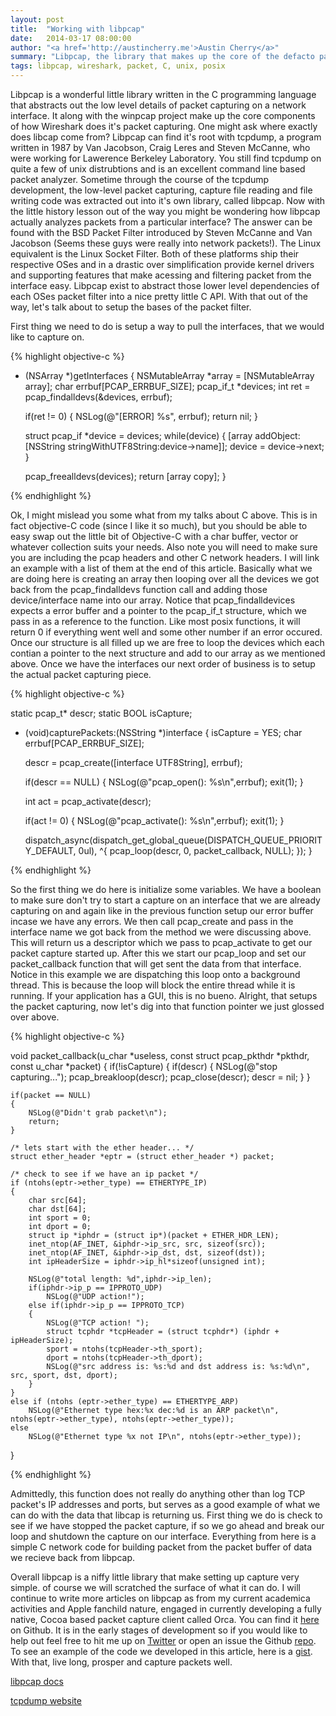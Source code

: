 ```yaml
---
layout: post
title:  "Working with libpcap"
date:   2014-03-17 08:00:00
author: "<a href='http://austincherry.me'>Austin Cherry</a>"
summary: "Libpcap, the library that makes up the core of the defacto packet capturing software, Wireshark. Although there is a wealth of information online for using libpcap, much of it can be intimidating or dated. In this article we will go over the basics of libpcap and how to setup a simple packet capture."
tags: libpcap, wireshark, packet, C, unix, posix
---
```


Libpcap is a wonderful little library written in the C programming language that abstracts out the low level details of packet capturing on a network interface. It along with the winpcap project make up the core components of how Wireshark does it's packet capturing. One might ask where exactly does libcap come from? Libpcap can find it's root with tcpdump, a program written in 1987 by Van Jacobson, Craig Leres and Steven McCanne, who were working for Lawerence Berkeley Laboratory. You still find tcpdump on quite a few of unix distrubtions and is an excellent command line based packet analyzer. Sometime through the course of the tcpdump development, the low-level packet capturing, capture file reading and file writing code was extracted out into it's own library, called libpcap. Now with the little history lesson out of the way you might be wondering how libpcap actually analyzes packets from a particular interface? The answer can be found with the BSD Packet Filter introduced by Steven McCanne and Van Jacobson (Seems these guys were really into network packets!). The Linux equivalent is the Linux Socket Filter. Both of these platforms ship their respective OSes and in a drastic over simplification provide kernel drivers and supporting features that make acessing and filtering packet from the interface easy. Libpcap exist to abstract those lower level dependencies of each OSes packet filter into a nice pretty little C API. With that out of the way, let's talk about to setup the bases of the packet filter.

First thing we need to do is setup a way to pull the interfaces, that we would like to capture on.

{% highlight objective-c %}

- (NSArray *)getInterfaces
{
    NSMutableArray *array = [NSMutableArray array];
    char errbuf[PCAP_ERRBUF_SIZE];
    pcap_if_t *devices;
    int ret = pcap_findalldevs(&devices, errbuf);

    if(ret != 0)
    {
        NSLog(@"[ERROR] %s", errbuf);
        return nil;
    }

    struct pcap_if *device = devices;
    while(device)
    {
        [array addObject:[NSString stringWithUTF8String:device->name]];
        device = device->next;
    }

    pcap_freealldevs(devices);
    return [array copy];
}

{% endhighlight %}

Ok, I might mislead you some what from my talks about C above. This is in fact objective-C code (since I like it so much), but you should be able to easy swap out the little bit of Objective-C with a char buffer, vector or whatever collection suits your needs. Also note you will need to make sure you are including the pcap headers and other C network headers. I will link an example with a list of them at the end of this article. Basically what we are doing here is creating an array then looping over all the devices we got back from the pcap\_findalldevs function call and adding those device/interface name into our array. Notice that pcap\_findalldevices expects a error buffer and a pointer to the pcap\_if\_t structure, which we pass in as a reference to the function. Like most posix functions, it will return 0 if everything went well and some other number if  an error occured. Once our structure is all filled up we are free to loop the devices which each contian a pointer to the next structure and add to our array as we mentioned above. Once we have the interfaces our next order of business is to setup the actual packet capturing piece.

{% highlight objective-c %}

static pcap_t* descr;
static BOOL isCapture;

- (void)capturePackets:(NSString *)interface
{
    isCapture = YES;
    char errbuf[PCAP_ERRBUF_SIZE];

    descr = pcap_create([interface UTF8String], errbuf);

    if(descr == NULL)
    {
        NSLog(@"pcap_open(): %s\n",errbuf);
        exit(1);
    }

    int act = pcap_activate(descr);

    if(act != 0)
    {
        NSLog(@"pcap_activate(): %s\n",errbuf);
        exit(1);
    }


    dispatch_async(dispatch_get_global_queue(DISPATCH_QUEUE_PRIORITY_DEFAULT, 0ul), ^{
        pcap_loop(descr, 0, packet_callback, NULL);
    });
}

{% endhighlight %}

So the first thing we do here is initialize some variables. We have a boolean to make sure don't try to start a capture on an interface that we are already capturing on and again like in the previous function setup our error buffer incase we have any errors. We then call pcap\_create and pass in the interface name we got back from the method we were discussing above. This will return us a descriptor which we pass to pcap\_activate to get our packet capture started up. After this we start our pcap\_loop and set our packet\_callback function that will get sent the data from that interface. Notice in this example we are dispatching this loop onto a background thread. This is because the loop will block the entire thread while it is running. If your application has a GUI, this is no bueno. Alright, that setups the packet capturing, now let's dig into that function pointer we just glossed over above.

{% highlight objective-c %}

void packet_callback(u_char *useless, const struct pcap_pkthdr *pkthdr, const u_char *packet)
{
    if(!isCapture)
    {
        if(descr)
        {
            NSLog(@"stop capturing...");
            pcap_breakloop(descr);
            pcap_close(descr);
            descr = nil;
        }
    }

    if(packet == NULL)
    {
        NSLog(@"Didn't grab packet\n");
        return;
    }

    /* lets start with the ether header... */
    struct ether_header *eptr = (struct ether_header *) packet;

    /* check to see if we have an ip packet */
    if (ntohs(eptr->ether_type) == ETHERTYPE_IP)
    {
        char src[64];
        char dst[64];
        int sport = 0;
        int dport = 0;
        struct ip *iphdr = (struct ip*)(packet + ETHER_HDR_LEN);
        inet_ntop(AF_INET, &iphdr->ip_src, src, sizeof(src));
        inet_ntop(AF_INET, &iphdr->ip_dst, dst, sizeof(dst));
        int ipHeaderSize = iphdr->ip_hl*sizeof(unsigned int);

        NSLog(@"total length: %d",iphdr->ip_len);
        if(iphdr->ip_p == IPPROTO_UDP)
            NSLog(@"UDP action!");
        else if(iphdr->ip_p == IPPROTO_TCP)
        {
            NSLog(@"TCP action! ");
            struct tcphdr *tcpHeader = (struct tcphdr*) (iphdr + ipHeaderSize);
            sport = ntohs(tcpHeader->th_sport);
            dport = ntohs(tcpHeader->th_dport);
            NSLog(@"src address is: %s:%d and dst address is: %s:%d\n", src, sport, dst, dport);
        }
    }
    else if (ntohs (eptr->ether_type) == ETHERTYPE_ARP)
        NSLog(@"Ethernet type hex:%x dec:%d is an ARP packet\n", ntohs(eptr->ether_type), ntohs(eptr->ether_type));
    else
        NSLog(@"Ethernet type %x not IP\n", ntohs(eptr->ether_type));
}

{% endhighlight %}

Admittedly, this function does not really do anything other than log TCP packet's IP addresses and ports, but serves as a good example of what we can do with the data that libcap is returning us. First thing we do is check to see if we have stopped the packet capture, if so we go ahead and break our loop and shutdown the capture on our interface. Everything from here is a simple C network code for building packet from the packet buffer of data we recieve back from libpcap.

Overall libpcap is a niffy little library that make setting up capture very simple. of course we will scratched the surface of what it can do. I will continue to write more articles on libpcap as from my current academica activities and Apple fanchild nature, engaged in currently developing a fully native, Cocoa based packet capture client called Orca. You can find it [here](https://github.com/Vluxe/Orca) on Github. It is in the early stages of development so if you would like to help out feel free to hit me up on [Twitter](https://twitter.com/AC_Macalister) or open an issue the Github [repo](https://github.com/Vluxe/Orca/issues). To see an example of the code we developed in this article, here is a [gist](https://gist.github.com/austiniam/9602154). With that, live long, prosper and capture packets well.

[libpcap docs](http://www.tcpdump.org/manpages/pcap.3pcap.html#index)

[tcpdump website](http://www.tcpdump.org/)